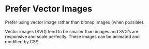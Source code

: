 # Prefer Vector Images

Prefer using vector image rather than bitmap images (when possible).

Vector images (SVG) tend to be smaller than images and SVG’s are responsive and scale perfectly. These images can be animated and modified by CSS.
